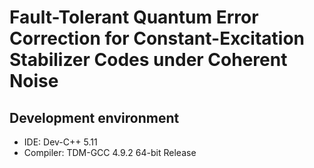 # Fault-Tolerant Quantum Error Correction for Constant-Excitation Stabilizer Codes under Coherent Noise

##  Development environment
- IDE: Dev-C++ 5.11
- Compiler: TDM-GCC 4.9.2 64-bit Release
